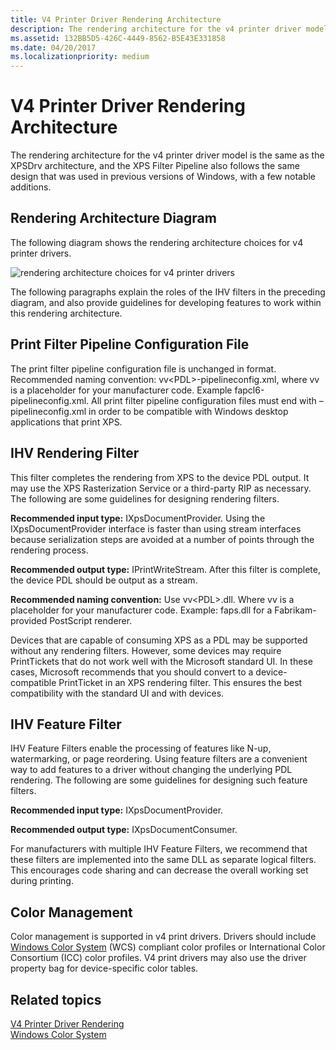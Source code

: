 ```yaml
---
title: V4 Printer Driver Rendering Architecture
description: The rendering architecture for the v4 printer driver model is the same as the XPSDrv architecture.
ms.assetid: 132BB5D5-426C-4449-8562-B5E43E331858
ms.date: 04/20/2017
ms.localizationpriority: medium
---
```


# V4 Printer Driver Rendering Architecture


The rendering architecture for the v4 printer driver model is the same as the XPSDrv architecture, and the XPS Filter Pipeline also follows the same design that was used in previous versions of Windows, with a few notable additions.

## Rendering Architecture Diagram


The following diagram shows the rendering architecture choices for v4 printer drivers.

![rendering architecture choices for v4 printer drivers](images/v4xpsdrvarch.png)

The following paragraphs explain the roles of the IHV filters in the preceding diagram, and also provide guidelines for developing features to work within this rendering architecture.

## Print Filter Pipeline Configuration File


The print filter pipeline configuration file is unchanged in format. Recommended naming convention: vv&lt;PDL&gt;-pipelineconfig.xml, where vv is a placeholder for your manufacturer code. Example fapcl6-pipelineconfig.xml. All print filter pipeline configuration files must end with –pipelineconfig.xml in order to be compatible with Windows desktop applications that print XPS.

## IHV Rendering Filter


This filter completes the rendering from XPS to the device PDL output. It may use the XPS Rasterization Service or a third-party RIP as necessary. The following are some guidelines for designing rendering filters.

**Recommended input type:** IXpsDocumentProvider.
Using the IXpsDocumentProvider interface is faster than using stream interfaces because serialization steps are avoided at a number of points through the rendering process.

**Recommended output type:** IPrintWriteStream.
After this filter is complete, the device PDL should be output as a stream.

**Recommended naming convention:** Use vv&lt;PDL&gt;.dll.
Where vv is a placeholder for your manufacturer code. Example: faps.dll for a Fabrikam-provided PostScript renderer.

Devices that are capable of consuming XPS as a PDL may be supported without any rendering filters. However, some devices may require PrintTickets that do not work well with the Microsoft standard UI. In these cases, Microsoft recommends that you should convert to a device-compatible PrintTicket in an XPS rendering filter. This ensures the best compatibility with the standard UI and with devices.

## IHV Feature Filter


IHV Feature Filters enable the processing of features like N-up, watermarking, or page reordering. Using feature filters are a convenient way to add features to a driver without changing the underlying PDL rendering. The following are some guidelines for designing such feature filters.

**Recommended input type:** IXpsDocumentProvider.

**Recommended output type:** IXpsDocumentConsumer.

For manufacturers with multiple IHV Feature Filters, we recommend that these filters are implemented into the same DLL as separate logical filters. This encourages code sharing and can decrease the overall working set during printing.

## Color Management


Color management is supported in v4 print drivers. Drivers should include [Windows Color System](https://docs.microsoft.com/windows-hardware/drivers/ddi/_print/index) (WCS) compliant color profiles or International Color Consortium (ICC) color profiles. V4 print drivers may also use the driver property bag for device-specific color tables.

## Related topics
[V4 Printer Driver Rendering](v4-driver-rendering.md)  
[Windows Color System](https://docs.microsoft.com/windows-hardware/drivers/ddi/_print/index)  



